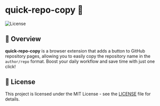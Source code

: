 # quick-repo-copy 🚀

![License](https://img.shields.io/github/license/airRnot1106/quick-repo-copy)

## 📝 Overview

**quick-repo-copy** is a browser extension that adds a button to GitHub repository pages, allowing you to easily copy the repository name in the `author/repo` format.
Boost your daily workflow and save time with just one click!

## 📜 License

This project is licensed under the MIT License - see the [LICENSE](https://github.com/airRnot1106/quick-repo-copy/blob/main/LICENSE) file for details.
